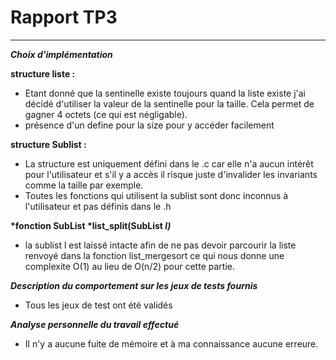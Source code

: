 # Rapport TP3

---
__*Choix d'implémentation*__ 


__structure liste :__
  - Etant donné que la sentinelle existe toujours quand la liste existe j'ai décidé d'utiliser la valeur de la sentinelle pour la taille. Cela permet de gagner 4 octets (ce qui est négligable).
  - présence d'un define pour la size pour y accéder facilement

__structure Sublist :__
  - La structure est uniquement défini dans le .c car elle n'a aucun intérêt pour l'utilisateur et s'il y a accès il risque juste d'invalider les invariants comme la taille par exemple.
  - Toutes les fonctions qui utilisent la sublist sont donc inconnus à l'utilisateur et pas définis dans le .h


__*fonction SubList *list_split(SubList *l)*__
  - la sublist l est laissé intacte afin de ne pas devoir parcourir la liste renvoyé dans la fonction list_mergesort ce qui nous donne une complexite O(1) au lieu de O(n/2) pour cette partie.

__*Description du comportement sur les jeux de tests fournis*__

- Tous les jeux de test ont été validés

__*Analyse personnelle du travail effectué*__

- Il n'y a aucune fuite de mémoire et à ma connaissance aucune erreure.
